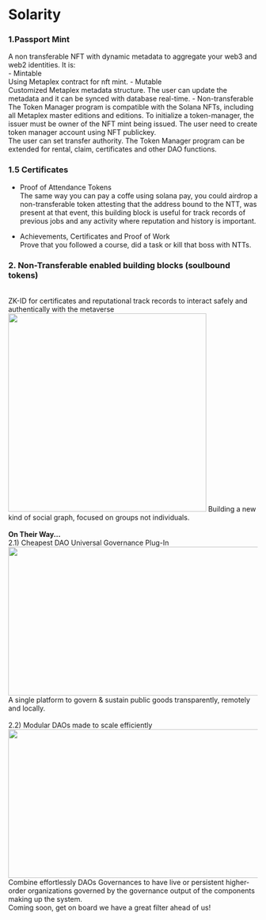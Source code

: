 # Solarity

 <h3> 1.Passport Mint</h3>
   A non transferable NFT with dynamic metadata to aggregate your web3 and web2 identities. It is:<br>
   - Mintable <br>
     Using Metaplex contract for nft mint.
   - Mutable<br>
   	 Customized Metaplex metadata structure.
   	 The user can update the metadata and it can be synced with database real-time. 
   - Non-transferable<br>
   	 The Token Manager program is compatible with the Solana NFTs, including all Metaplex master editions and editions. 
   	 To initialize a token-manager, the issuer must be owner of the NFT mint being issued.
   	 The user need to create token manager account using NFT publickey.<br>
   	 The user can set transfer authority.
   	 The Token Manager program can be extended for rental, claim, certificates and other DAO functions.
	 
 <h3>1.5 Certificates</h3>

   - Proof of Attendance Tokens<br>
	The same way you can pay a coffe using solana pay, you could airdrop a non-transferable token attesting that the address bound to the NTT, was 	   present at that event, this building block is useful for track records of previous jobs and any activity where reputation and history is important.
  
   - Achievements, Certificates and Proof of Work<br>
   	Prove that you followed a course, did a task or kill that boss with NTTs.

<h3>2. Non-Transferable enabled building blocks (soulbound tokens)</h3><br>
	ZK-ID for certificates and reputational track records to interact safely and authentically with the metaverse <br>
	<img src= "https://user-images.githubusercontent.com/74720466/173893469-15401747-5014-4066-b745-cc6886e9949f.png" width="400" height="400"/>
	Building a new kind of social graph, focused on groups not individuals.<br><br>
	<b>On Their Way...</b><br>
	2.1) Cheapest DAO Universal Governance Plug-In<br>
	<img src= "https://user-images.githubusercontent.com/74720466/173891568-809ddf0f-a951-427d-8202-1c07d13905c5.png" width="600" height="300"/>
	A single platform to govern & sustain public goods transparently, remotely and locally.<br><br>
	2.2) Modular DAOs made to scale efficiently<br>
	<img src= "https://user-images.githubusercontent.com/74720466/173890477-18d3c399-3f63-4db5-981d-4e1ffe63fa68.png" width="600" height="300"/>
	Combine effortlessly DAOs Governances to have live or persistent higher-order organizations governed by the governance output of the components making up the system.<br>
Coming soon, get on board we have a great filter ahead of us! 
	

